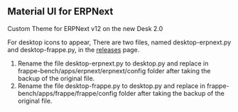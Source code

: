 ## Material UI for ERPNext

Custom Theme for ERPNext v12 on the new Desk 2.0

For desktop icons to appear,
There are two files, named desktop-erpnext.py and desktop-frappe.py, in the <a href="https://github.com/fr3on/75bit_theme/releases"> releases</a> page. 
1. Rename the file desktop-erpnext.py to desktop.py and replace in frappe-bench/apps/erpnext/erpnext/config folder after taking the backup of the original file.
2. Rename the file desktop-frappe.py to desktop.py and replace in frappe-bench/apps/frappe/frappe/config folder after taking the backup of the original file.
